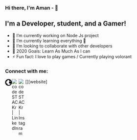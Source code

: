 ### Hi there, I'm Aman - 👋



## I'm a Developer, student, and a Gamer! 

- 🔭 I’m currently working on Node Js project
- 🌱 I’m currently learning everything 🤣
- 👯 I’m looking to collaborate with other developers
- 🥅 2020 Goals: Learn As Much As I can
- ⚡ Fun fact: I love to play games / Currently playing volorant



### Connect with me:

[<img align="left" alt="codeSTACKr.com" width="22px" src="https://raw.githubusercontent.com/iconic/open-iconic/master/svg/globe.svg" />][website]
[<img align="left" alt="codeSTACKr | LinkedIn" width="22px" src="https://cdn.jsdelivr.net/npm/simple-icons@v3/icons/linkedin.svg" />][linkedin]
[<img align="left" alt="codeSTACKr | Instagram" width="22px" src="https://cdn.jsdelivr.net/npm/simple-icons@v3/icons/instagram.svg" />][instagram]

<br />
<br />



[instagram]: https://www.instagram.com/master_aman?r=nametag
[linkedin]: www.linkedin.com/in/aman-singh-19723616a

